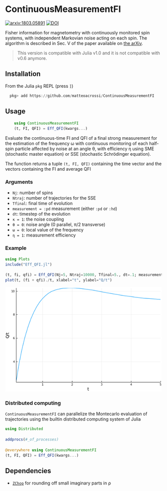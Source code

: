 # ContinuousMeasurementFI
[![arxiv:1803.05891](https://img.shields.io/badge/arXiv-1803.05891-brightgreen.svg)](https://arxiv.org/abs/1803.05891)
[![DOI](https://zenodo.org/badge/119356448.svg)](https://zenodo.org/badge/latestdoi/119356448)

Fisher information for magnetometry with continuously monitored spin systems, with independent Markovian noise acting on each spin. The algorithm is described in Sec. V of the paper available on [the arXiv](https://arxiv.org/abs/1803.05891).

> This version is compatible with Julia v1.0 and it is not compatible with v0.6 anymore.


## Installation

From the Julia `pkg` REPL (press `]`)
```julia
  pkg> add https://github.com/matteoacrossi/ContinuousMeasurementFI
```

## Usage

```julia
    using ContinuousMeasurementFI
    (t, FI, QFI) = Eff_QFI(kwargs...)
```

Evaluate the continuous-time FI and QFI of a final strong measurement for the
estimation of the frequency ω with continuous monitoring of each half-spin
particle affected by noise at an angle θ, with efficiency η using SME
(stochastic master equation) or SSE (stochastic Schrödinger equation).

The function returns a tuple `(t, FI, QFI)` containing the time vector and the
vectors containing the FI and average QFI

### Arguments

* `Nj`: number of spins
* `Ntraj`: number of trajectories for the SSE
* `Tfinal`: final time of evolution
* `measurement = :pd` measurement (either `:pd` or `:hd`)
* `dt`: timestep of the evolution
* `κ = 1`: the noise coupling
* `θ = 0`: noise angle (0 parallel, π/2 transverse)
* `ω = 0`: local value of the frequency
* `η = 1`: measurement efficiency

### Example
```julia
using Plots
include("Eff_QFI.jl")

(t, fi, qfi) = Eff_QFI(Nj=5, Ntraj=10000, Tfinal=5., dt=.1; measurement=:pd, θ = pi/2, ω = 1)
plot(t, (fi + qfi)./t, xlabel="t", ylabel="Q/t")
```

![](readme.png)


### Distributed computing
`ContinuousMeasurementFI` can parallelize the Montecarlo evaluation
of trajectories using the builtin distributed computing system of Julia

```julia
using Distributed

addprocs(#_of_processes)

@everywhere using ContinuousMeasurementFI
(t, FI, QFI) = Eff_QFI(kwargs...)
```


## Dependencies
* [`ZChop`](https://github.com/jlapeyre/ZChop.jl) for rounding off small imaginary parts in ρ
